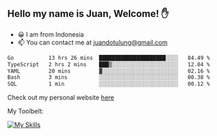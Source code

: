 ## Hello my name is Juan, Welcome! ✋

- 😀 I am from Indonesia
- 📫 You can contact me at juandotulung@gmail.com

<!--START_SECTION:waka-->

```txt
Go           13 hrs 26 mins  █████████████████████░░░░   84.49 %
TypeScript   2 hrs 2 mins    ███▒░░░░░░░░░░░░░░░░░░░░░   12.84 %
YAML         20 mins         ▓░░░░░░░░░░░░░░░░░░░░░░░░   02.16 %
Bash         3 mins          ░░░░░░░░░░░░░░░░░░░░░░░░░   00.38 %
SQL          1 min           ░░░░░░░░░░░░░░░░░░░░░░░░░   00.12 %
```

<!--END_SECTION:waka-->

Check out my personal website [here](https://juanchristian.com)

My Toolbelt:

[![My Skills](https://skillicons.dev/icons?i=go,js,ts,nodejs,react,nextjs,python,php,laravel,aws,bash,linux,postgres,mysql,redis,mongodb,docker)](https://skillicons.dev)

